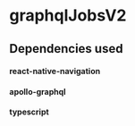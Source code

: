 # graphqlJobsV2

## Dependencies used

#### react-native-navigation
#### apollo-graphql
#### typescript
